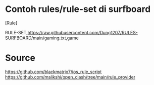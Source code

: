 # Contoh rules/rule-set di surfboard
[Rule]

RULE-SET,https://raw.githubusercontent.com/Dung1207/RULES-SURFBOARD/main/gaming.txt,game

# Source
https://github.com/blackmatrix7/ios_rule_script
https://github.com/malikshi/open_clash/tree/main/rule_provider
